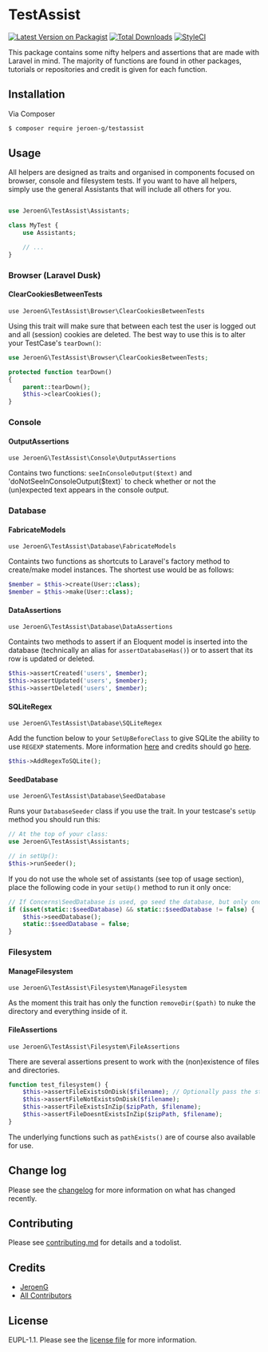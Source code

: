 # TestAssist

[![Latest Version on Packagist][ico-version]][link-packagist]
[![Total Downloads][ico-downloads]][link-downloads]
[![StyleCI][ico-styleci]][link-styleci]

This package contains some nifty helpers and assertions that are made with Laravel in mind. The majority of functions are found in other packages, tutorials or repositories and credit is given for each function.

## Installation

Via Composer

``` bash
$ composer require jeroen-g/testassist
```

## Usage

All helpers are designed as traits and organised in components focused on browser, console and filesystem tests. If you want to have all helpers, simply use the general Assistants that will include all others for you.

```php

use JeroenG\TestAssist\Assistants;

class MyTest {
    use Assistants;

    // ...
}
```

### Browser (Laravel Dusk)
#### ClearCookiesBetweenTests
`use JeroenG\TestAssist\Browser\ClearCookiesBetweenTests`

Using this trait will make sure that between each test the user is logged out and all (session) cookies are deleted.
The best way to use this is to alter your TestCase's `tearDown()`:
```php
use JeroenG\TestAssist\Browser\ClearCookiesBetweenTests;

protected function tearDown()
{
    parent::tearDown();
    $this->clearCookies();
}
```

### Console
#### OutputAssertions
`use JeroenG\TestAssist\Console\OutputAssertions`

Contains two functions: `seeInConsoleOutput($text)` and 'doNotSeeInConsoleOutput($text)` to check whether or not the (un)expected text appears in the console output.

### Database
#### FabricateModels
`use JeroenG\TestAssist\Database\FabricateModels`

Containts two functions as shortcuts to Laravel's factory method to create/make model instances.
The shortest use would be as follows:
```php
$member = $this->create(User::class);
$member = $this->make(User::class);
```

#### DataAssertions
`use JeroenG\TestAssist\Database\DataAssertions`

Containts two methods to assert if an Eloquent model is inserted into the database (technically an alias for `assertDatabaseHas()`) or to assert that its row is updated or deleted.
```php
$this->assertCreated('users', $member);
$this->assertUpdated('users', $member);
$this->assertDeleted('users', $member);
```

#### SQLiteRegex
`use JeroenG\TestAssist\Database\SQLiteRegex`

Add the function below to your `SetUpBeforeClass` to give SQLite the ability to use `REGEXP` statements.
More information [here](https://stackoverflow.com/questions/5071601/how-do-i-use-regex-in-a-sqlite-query) and credits should go [here](https://gist.github.com/wingsline/4441139).
```php
$this->AddRegexToSQLite();
```

#### SeedDatabase
`use JeroenG\TestAssist\Database\SeedDatabase`

Runs your `DatabaseSeeder` class if you use the trait. In your testcase's `setUp` method you should run this:
```php
// At the top of your class:
use JeroenG\TestAssist\Assistants;

// in setUp():
$this->runSeeder();
```
 If you do not use the whole set of assistants (see top of usage section), place the following code in your `setUp()` method to run it only once:
```php
// If Concerns\SeedDatabase is used, go seed the database, but only once per class.
if (isset(static::$seedDatabase) && static::$seedDatabase != false) {
    $this->seedDatabase();
    static::$seedDatabase = false;
}
```

### Filesystem
#### ManageFilesystem
`use JeroenG\TestAssist\Filesystem\ManageFilesystem`

As the moment this trait has only the function `removeDir($path)` to nuke the directory and everything inside of it.

#### FileAssertions
`use JeroenG\TestAssist\Filesystem\FileAssertions`

There are several assertions present to work with the (non)existence of files and directories.
```php
function test_filesystem() {
    $this->assertFileExistsOnDisk($filename); // Optionally pass the storage disk (defualt: local)
    $this->assertFileNotExistsOnDisk($filename);
    $this->assertFileExistsInZip($zipPath, $filename);
    $this->assertFileDoesntExistsInZip($zipPath, $filename);
}
```
The underlying functions such as `pathExists()` are of course also available for use.

## Change log

Please see the [changelog](changelog.md) for more information on what has changed recently.

## Contributing

Please see [contributing.md](contributing.md) for details and a todolist.

## Credits

- [JeroenG][link-author]
- [All Contributors][link-contributors]

## License

EUPL-1.1. Please see the [license file](license.md) for more information.

[ico-version]: https://img.shields.io/packagist/v/jeroen-g/testassist.svg?style=flat-square
[ico-downloads]: https://img.shields.io/packagist/dt/jeroen-g/testassist.svg?style=flat-square
[ico-styleci]: https://styleci.io/repos/115641981/shield

[link-packagist]: https://packagist.org/packages/jeroen-g/testassist
[link-downloads]: https://packagist.org/packages/jeroen-g/testassist
[link-styleci]: https://styleci.io/repos/115641981
[link-author]: https://github.com/jeroen-g
[link-contributors]: ../../contributors]
